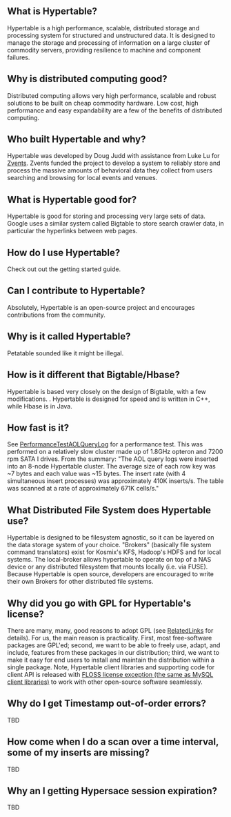 

## What is Hypertable? ##
Hypertable is a high performance, scalable, distributed storage and processing system for structured and unstructured data. It is designed to manage the storage and processing of information on a large cluster of commodity servers, providing resilience to machine and component failures.

## Why is distributed computing good? ##
Distributed computing allows very high performance, scalable and robust solutions to be built on cheap commodity hardware.  Low cost, high performance and easy expandability are a few of the benefits of distributed computing.

## Who built Hypertable and why? ##
Hypertable was developed by Doug Judd with assistance from Luke Lu for [Zvents](http://www.zvents.com).  Zvents funded the project to develop a system to reliably store and process the massive amounts of behavioral data they collect from users searching and browsing for local events and venues.

## What is Hypertable good for? ##
Hypertable is good for storing and processing very large sets of data.  Google uses a similar system called Bigtable to store search crawler data, in particular the hyperlinks between web pages.

## How do I use Hypertable? ##
Check out out the getting started guide.

## Can I contribute to Hypertable? ##
Absolutely, Hypertable is an open-source project and encourages contributions from the community.

## Why is it called Hypertable? ##
Petatable sounded like it might be illegal.

## How is it different that Bigtable/Hbase? ##
Hypertable is based very closely on the design of Bigtable, with a few modifications.
<Stuff from doug here>.  Hypertable is designed for speed and is written in C++, while Hbase is in Java.

## How fast is it? ##
See [PerformanceTestAOLQueryLog](PerformanceTestAOLQueryLog.md) for a performance test.  This was performed on a relatively slow cluster made up of 1.8GHz opteron and 7200 rpm SATA I drives.
From the summary:
"The AOL query logs were inserted into an 8-node Hypertable cluster. The average size of each row key was ~7 bytes and each value was ~15 bytes. The insert rate (with 4 simultaneous insert processes) was approximately 410K inserts/s. The table was scanned at a rate of approximately 671K cells/s."

## What Distributed File System does Hypertable use? ##
Hypertable is designed to be filesystem agnostic, so it can be layered on the data storage system of your choice.  "Brokers" (basically file system command translators) exist for Kosmix's KFS, Hadoop's HDFS and for local systems. The local-broker allows hypertable to operate on top of a NAS device or any distributed filesystem that mounts locally (i.e. via FUSE). Because Hypertable is open source, developers are encouraged to write their own Brokers for other distributed file systems.

## Why did you go with GPL for Hypertable's license? ##
There are many, many, good reasons to adopt GPL (see [RelatedLinks](RelatedLinks.md) for details). For us, the main reason is practicality. First, most free-software packages are GPL'ed; second, we want to be able to freely use, adapt, and include, features from these packages in our distribution; third, we want to make it easy for end users to install and maintain the distribution within a single package. Note, Hypertable client libraries and supporting code for client API is released with [FLOSS license exception (the same as MySQL client libraries)](http://www.mysql.com/company/legal/licensing/foss-exception.html) to work with other open-source software seamlessly.

## Why do I get Timestamp out-of-order errors? ##
TBD

## How come when I do a scan over a time interval, some of my inserts are missing? ##
TBD

## Why an I getting Hypersace session expiration? ##
TBD